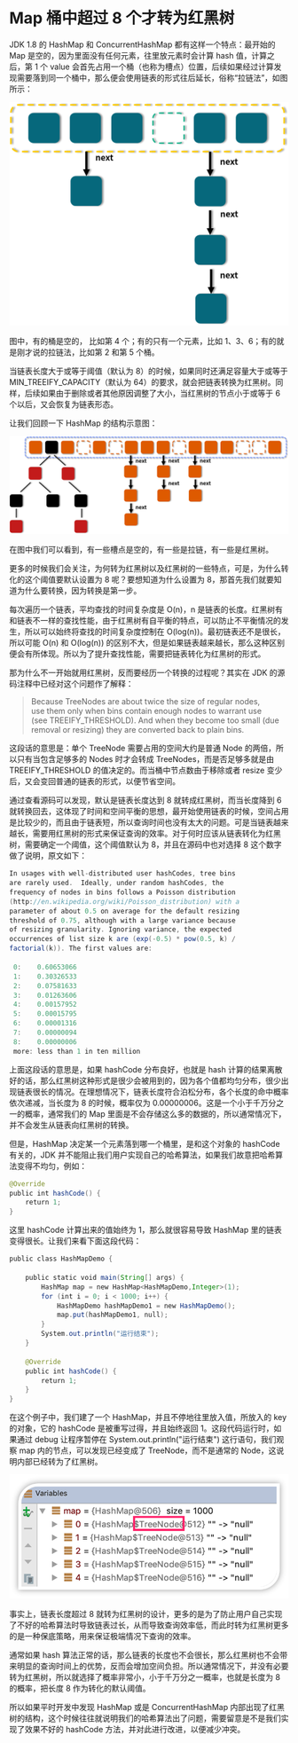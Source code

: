 # Map 桶中超过 8 个才转为红黑树

JDK 1.8 的 HashMap 和 ConcurrentHashMap 都有这样一个特点：最开始的 Map 是空的，因为里面没有任何元素，往里放元素时会计算 hash 值，计算之后，第 1 个 value 会首先占用一个桶（也称为槽点）位置，后续如果经过计算发现需要落到同一个桶中，那么便会使用链表的形式往后延长，俗称“拉链法”，如图所示：

![img1](../img/集合/img1.png)

图中，有的桶是空的， 比如第 4 个；有的只有一个元素，比如 1、3、6；有的就是刚才说的拉链法，比如第 2 和第 5 个桶。

当链表长度大于或等于阈值（默认为 8）的时候，如果同时还满足容量大于或等于 MIN_TREEIFY_CAPACITY（默认为 64）的要求，就会把链表转换为红黑树。同样，后续如果由于删除或者其他原因调整了大小，当红黑树的节点小于或等于 6 个以后，又会恢复为链表形态。

让我们回顾一下 HashMap 的结构示意图：

![img2](../img/集合/img2.png)

在图中我们可以看到，有一些槽点是空的，有一些是拉链，有一些是红黑树。

更多的时候我们会关注，为何转为红黑树以及红黑树的一些特点，可是，为什么转化的这个阈值要默认设置为 8 呢？要想知道为什么设置为 8，那首先我们就要知道为什么要转换，因为转换是第一步。

每次遍历一个链表，平均查找的时间复杂度是 O(n)，n 是链表的长度。红黑树有和链表不一样的查找性能，由于红黑树有自平衡的特点，可以防止不平衡情况的发生，所以可以始终将查找的时间复杂度控制在 O(log(n))。最初链表还不是很长，所以可能 O(n) 和 O(log(n)) 的区别不大，但是如果链表越来越长，那么这种区别便会有所体现。所以为了提升查找性能，需要把链表转化为红黑树的形式。

那为什么不一开始就用红黑树，反而要经历一个转换的过程呢？其实在 JDK 的源码注释中已经对这个问题作了解释：

>Because TreeNodes are about twice the size of regular nodes,
use them only when bins contain enough nodes to warrant use
(see TREEIFY_THRESHOLD). And when they become too small (due
removal or resizing) they are converted back to plain bins.

这段话的意思是：单个 TreeNode 需要占用的空间大约是普通 Node 的两倍，所以只有当包含足够多的 Nodes 时才会转成 TreeNodes，而是否足够多就是由 TREEIFY_THRESHOLD 的值决定的。而当桶中节点数由于移除或者 resize 变少后，又会变回普通的链表的形式，以便节省空间。

通过查看源码可以发现，默认是链表长度达到 8 就转成红黑树，而当长度降到 6 就转换回去，这体现了时间和空间平衡的思想，最开始使用链表的时候，空间占用是比较少的，而且由于链表短，所以查询时间也没有太大的问题。可是当链表越来越长，需要用红黑树的形式来保证查询的效率。对于何时应该从链表转化为红黑树，需要确定一个阈值，这个阈值默认为 8，并且在源码中也对选择 8 这个数字做了说明，原文如下：

```java
In usages with well-distributed user hashCodes, tree bins
are rarely used.  Ideally, under random hashCodes, the
frequency of nodes in bins follows a Poisson distribution
(http://en.wikipedia.org/wiki/Poisson_distribution) with a
parameter of about 0.5 on average for the default resizing
threshold of 0.75, although with a large variance because
of resizing granularity. Ignoring variance, the expected
occurrences of list size k are (exp(-0.5) * pow(0.5, k) /
factorial(k)). The first values are:

 0:    0.60653066
 1:    0.30326533
 2:    0.07581633
 3:    0.01263606
 4:    0.00157952
 5:    0.00015795
 6:    0.00001316
 7:    0.00000094
 8:    0.00000006
 more: less than 1 in ten million
```

上面这段话的意思是，如果 hashCode 分布良好，也就是 hash 计算的结果离散好的话，那么红黑树这种形式是很少会被用到的，因为各个值都均匀分布，很少出现链表很长的情况。在理想情况下，链表长度符合泊松分布，各个长度的命中概率依次递减，当长度为 8 的时候，概率仅为 0.00000006。这是一个小于千万分之一的概率，通常我们的 Map 里面是不会存储这么多的数据的，所以通常情况下，并不会发生从链表向红黑树的转换。

但是，HashMap 决定某一个元素落到哪一个桶里，是和这个对象的 hashCode 有关的，JDK 并不能阻止我们用户实现自己的哈希算法，如果我们故意把哈希算法变得不均匀，例如：

```java
@Override
public int hashCode() {
    return 1;
}
```

这里 hashCode 计算出来的值始终为 1，那么就很容易导致 HashMap 里的链表变得很长。让我们来看下面这段代码：

```java
public class HashMapDemo {

    public static void main(String[] args) {
        HashMap map = new HashMap<HashMapDemo,Integer>(1);
        for (int i = 0; i < 1000; i++) {
            HashMapDemo hashMapDemo1 = new HashMapDemo();
            map.put(hashMapDemo1, null);
        }
        System.out.println("运行结束");
    }

    @Override
    public int hashCode() {
        return 1;
    }
}
```

在这个例子中，我们建了一个 HashMap，并且不停地往里放入值，所放入的 key 的对象，它的 hashCode 是被重写过得，并且始终返回 1。这段代码运行时，如果通过 debug 让程序暂停在 System.out.println("运行结束") 这行语句，我们观察 map 内的节点，可以发现已经变成了 TreeNode，而不是通常的 Node，这说明内部已经转为了红黑树。

![img3](../img/集合/img3.png)

事实上，链表长度超过 8 就转为红黑树的设计，更多的是为了防止用户自己实现了不好的哈希算法时导致链表过长，从而导致查询效率低，而此时转为红黑树更多的是一种保底策略，用来保证极端情况下查询的效率。

通常如果 hash 算法正常的话，那么链表的长度也不会很长，那么红黑树也不会带来明显的查询时间上的优势，反而会增加空间负担。所以通常情况下，并没有必要转为红黑树，所以就选择了概率非常小，小于千万分之一概率，也就是长度为 8 的概率，把长度 8 作为转化的默认阈值。

所以如果平时开发中发现 HashMap 或是 ConcurrentHashMap 内部出现了红黑树的结构，这个时候往往就说明我们的哈希算法出了问题，需要留意是不是我们实现了效果不好的 hashCode 方法，并对此进行改进，以便减少冲突。
